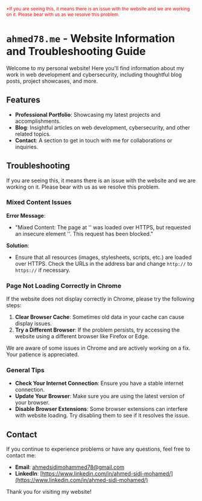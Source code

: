<p style="font-size: 12px; color: red;">
*If you are seeing this, it means there is an issue with the website and we are working on it. Please bear with us as we resolve this problem.
</p>


# `ahmed78.me` - Website Information and Troubleshooting Guide

Welcome to my personal website! Here you'll find information about my work in web development and cybersecurity, including thoughtful blog posts, project showcases, and more.

## Features
- **Professional Portfolio**: Showcasing my latest projects and accomplishments.
- **Blog**: Insightful articles on web development, cybersecurity, and other related topics.
- **Contact**: A section to get in touch with me for collaborations or inquiries.

## Troubleshooting

If you are seeing this, it means there is an issue with the website and we are working on it. Please bear with us as we resolve this problem.

### Mixed Content Issues

**Error Message**: 
- "Mixed Content: The page at '<URL>' was loaded over HTTPS, but requested an insecure element '<URL>'. This request has been blocked."

**Solution**: 
- Ensure that all resources (images, stylesheets, scripts, etc.) are loaded over HTTPS. Check the URLs in the address bar and change `http://` to `https://` if necessary.

### Page Not Loading Correctly in Chrome

If the website does not display correctly in Chrome, please try the following steps:
1. **Clear Browser Cache**: Sometimes old data in your cache can cause display issues.
2. **Try a Different Browser**: If the problem persists, try accessing the website using a different browser like Firefox or Edge.

We are aware of some issues in Chrome and are actively working on a fix. Your patience is appreciated.

### General Tips

- **Check Your Internet Connection**: Ensure you have a stable internet connection.
- **Update Your Browser**: Make sure you are using the latest version of your browser.
- **Disable Browser Extensions**: Some browser extensions can interfere with website loading. Try disabling them to see if it resolves the issue.

## Contact

If you continue to experience problems or have any questions, feel free to contact me:
- **Email**: [ahmedsidimohammed78@gmail.com](mailto:ahmedsidimohammed78@gmail.com)
- **LinkedIn**: [https://www.linkedin.com/in/ahmed-sidi-mohamed/](https://www.linkedin.com/in/ahmed-sidi-mohamed/)

Thank you for visiting my website!
